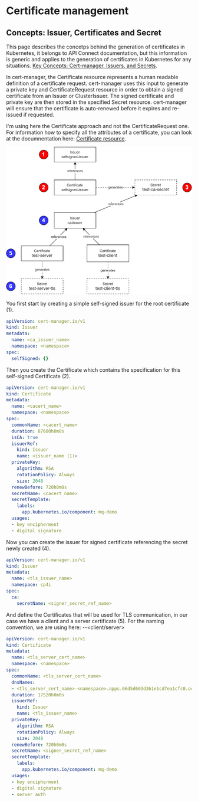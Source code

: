 # Certificate management

## Concepts: Issuer, Certificates and Secret

This page describes the concetps behind the generation of certificates in Kubernetes, it belongs to API Connect documentation, but this information is generic and applies to the generation of certificates in Kubernetes for any situations. [Key Concepts: Cert-manager, Issuers, and Secrets](https://www.ibm.com/docs/en/api-connect/10.0.8?topic=deployment-key-concepts-cert-manager-issuers-secrets).

In cert-manager, the Certificate resource represents a human readable definition of a certificate request. cert-manager uses this input to generate a private key and CertificateRequest resource in order to obtain a signed certificate from an Issuer or ClusterIssuer. The signed certificate and private key are then stored in the specified Secret resource. cert-manager will ensure that the certificate is auto-renewed before it expires and re-issued if requested.

I'm using here the Certificate approach and not the CertificateRequest one. For information how to specify all the attributes of a certificate, you can look at the documnentation here: [Certificate resource](https://cert-manager.io/docs/usage/certificate/).

![Creating Certificates with Cert Manager concepts](../images/tls_concepts_cert_manager.png "Creating Certificates with Cert Manager concepts")

You first start by creating a simple self-signed issuer for the root certificate (1).

```yaml
apiVersion: cert-manager.io/v1
kind: Issuer
metadata:
  name: <ca_issuer_name>
  namespace: <namespace>
spec:
  selfSigned: {}
```

Then you create the Certificate which contains the specification for this self-signed Certificate (2).

```yaml
apiVersion: cert-manager.io/v1
kind: Certificate
metadata:
  name: <cacert_name>
  namespace: <namespace>
spec:
  commonName: <cacert_name>
  duration: 87600h0m0s
  isCA: true
  issuerRef:
    kind: Issuer
    name: <issuer_name (1)>
  privateKey:
    algorithm: RSA
    rotationPolicy: Always
    size: 2048
  renewBefore: 720h0m0s
  secretName: <cacert_name>
  secretTemplate:
    labels:
      app.kubernetes.io/component: mq-demo
  usages:
  - key encipherment
  - digital signature
```

Now you can create the issuer for signed certificate referencing the secret newly created (4).

```yaml
apiVersion: cert-manager.io/v1
kind: Issuer
metadata:
  name: <tls_issuer_name>
  namespace: cp4i
spec:
  ca:
    secretName: <signer_secret_ref_name>
```

And define the Certificates that will be used for TLS communication, in our case we have a client and a server certificate (5).
For the naming convention, we are using here: <namespace>-<qm-name>-<client/server>

```yaml
apiVersion: cert-manager.io/v1
kind: Certificate
metadata:
  name: <tls_server_cert_name>
  namespace: <namespace>
spec:
  commonName: <tls_server_cert_name>
  dnsNames:
  - <tls_server_cert_name>-<namespace>.apps.66d5d603d361e1cd7ea1cfc0.ocp.techzone.ibm.com
  duration: 17520h0m0s
  issuerRef:
    kind: Issuer
    name: <tls_issuer_name>
  privateKey:
    algorithm: RSA
    rotationPolicy: Always
    size: 2048
  renewBefore: 720h0m0s
  secretName: <signer_secret_ref_name>
  secretTemplate:
    labels:
      app.kubernetes.io/component: mq-demo
  usages:
  - key encipherment
  - digital signature
  - server auth
```
